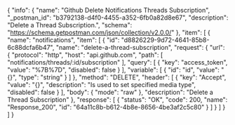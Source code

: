 {
  "info": {
    "name": "Github Delete Notifications Threads  Subscription",
    "_postman_id": "b3792138-d4f0-4455-a352-6fb0a82d8e67",
    "description": "Delete a Thread Subscription.",
    "schema": "https://schema.getpostman.com/json/collection/v2.0.0/"
  },
  "item": [
    {
      "name": "notifications",
      "item": [
        {
          "id": "d8826229-9d72-4641-85b8-6c88dcfa6b47",
          "name": "delete-a-thread-subscription",
          "request": {
            "url": {
              "protocol": "http",
              "host": "api.github.com",
              "path": [
                "notifications/threads/:id/subscription"
              ],
              "query": [
                {
                  "key": "access_token",
                  "value": "%7B%7D",
                  "disabled": false
                }
              ],
              "variable": [
                {
                  "id": "id",
                  "value": "{}",
                  "type": "string"
                }
              ]
            },
            "method": "DELETE",
            "header": [
              {
                "key": "Accept",
                "value": "{}",
                "description": "Is used to set specified media type",
                "disabled": false
              }
            ],
            "body": {
              "mode": "raw"
            },
            "description": "Delete a Thread Subscription"
          },
          "response": [
            {
              "status": "OK",
              "code": 200,
              "name": "Response_200",
              "id": "64a11c8b-b612-4b8e-8656-4be3af2c5c80"
            }
          ]
        }
      ]
    }
  ]
}
